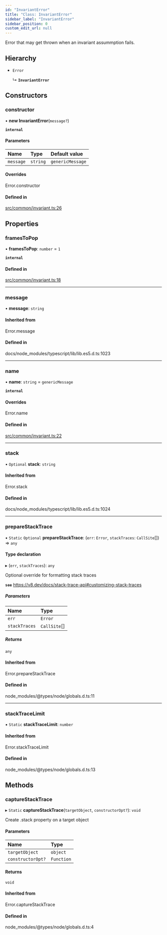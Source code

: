 ```yaml
---
id: "InvariantError"
title: "Class: InvariantError"
sidebar_label: "InvariantError"
sidebar_position: 0
custom_edit_url: null
---
```


Error that may get thrown when an invariant assummption fails.

## Hierarchy

- `Error`

  ↳ **`InvariantError`**

## Constructors

### constructor

• **new InvariantError**(`message?`)

**`internal`**

#### Parameters

| Name      | Type     | Default value    |
| :-------- | :------- | :--------------- |
| `message` | `string` | `genericMessage` |

#### Overrides

Error.constructor

#### Defined in

[src/common/invariant.ts:26](https://github.com/PrasoonPratham/nftlabs-sdk-ts/blob/68c3596/src/common/invariant.ts#L26)

## Properties

### framesToPop

• **framesToPop**: `number` = `1`

**`internal`**

#### Defined in

[src/common/invariant.ts:18](https://github.com/PrasoonPratham/nftlabs-sdk-ts/blob/68c3596/src/common/invariant.ts#L18)

---

### message

• **message**: `string`

#### Inherited from

Error.message

#### Defined in

docs/node_modules/typescript/lib/lib.es5.d.ts:1023

---

### name

• **name**: `string` = `genericMessage`

**`internal`**

#### Overrides

Error.name

#### Defined in

[src/common/invariant.ts:22](https://github.com/PrasoonPratham/nftlabs-sdk-ts/blob/68c3596/src/common/invariant.ts#L22)

---

### stack

• `Optional` **stack**: `string`

#### Inherited from

Error.stack

#### Defined in

docs/node_modules/typescript/lib/lib.es5.d.ts:1024

---

### prepareStackTrace

▪ `Static` `Optional` **prepareStackTrace**: (`err`: `Error`, `stackTraces`: `CallSite`[]) => `any`

#### Type declaration

▸ (`err`, `stackTraces`): `any`

Optional override for formatting stack traces

**`see`** https://v8.dev/docs/stack-trace-api#customizing-stack-traces

##### Parameters

| Name          | Type         |
| :------------ | :----------- |
| `err`         | `Error`      |
| `stackTraces` | `CallSite`[] |

##### Returns

`any`

#### Inherited from

Error.prepareStackTrace

#### Defined in

node_modules/@types/node/globals.d.ts:11

---

### stackTraceLimit

▪ `Static` **stackTraceLimit**: `number`

#### Inherited from

Error.stackTraceLimit

#### Defined in

node_modules/@types/node/globals.d.ts:13

## Methods

### captureStackTrace

▸ `Static` **captureStackTrace**(`targetObject`, `constructorOpt?`): `void`

Create .stack property on a target object

#### Parameters

| Name              | Type       |
| :---------------- | :--------- |
| `targetObject`    | `object`   |
| `constructorOpt?` | `Function` |

#### Returns

`void`

#### Inherited from

Error.captureStackTrace

#### Defined in

node_modules/@types/node/globals.d.ts:4
